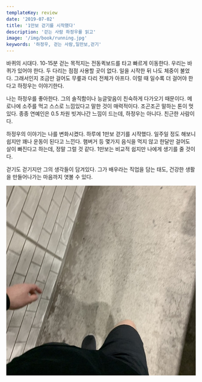 ```yaml
---
templateKey: review
date: '2019-07-02'
title: '1만보 걷기를 시작했다'
description: '걷는 사람 하정우를 읽고'
image: '/img/book/running.jpg'
keywords: '하정우, 걷는 사람,일만보,걷기'
---
```


바퀴의 시대다. 10-15분 걷는 목적지는 전동퀵보드를 타고 빠르게 이동한다. 우리는 바퀴가 있어야 한다. 두 다리는 점점 사용할 곳이 없다. 일을 시작한 뒤 나도 체중이 불었다. 그래서인지 조금만 걸어도 무릎과 다리 전체가 아프다. 이럴 때 일수록 더 걸어야 한다고 하정우는 이야기한다.

나는 하정우를 좋아한다. 그의 솔직함이나 능글맞음이 친숙하게 다가오기 때문이다. 메로나에 소주를 먹고 스스로 느낌있다고 말한 것이 매력적이다. 조곤조곤 말하는 톤이 멋있다. 종종 연예인은 0.5 차원 빗겨나간 느낌이 드는데, 하정우는 아니다. 친근한 사람이다.

하정우의 이야기는 나를 변화시켰다. 하루에 1만보 걷기를 시작했다. 일주일 정도 해보니 쉽지만 꽤나 운동이 된다고 느낀다. 햄버거 등 몇가지 음식을 먹지 않고 한달만 걸어도 살이 빠진다고 하는데, 정말 그럴 것 같다. 1만보는 비교적 쉽지만 나에게 생기를 줄 것이다.

걷기도 걷기지만 그의 생각들이 담겨있다. 그가 배우라는 직업을 담는 태도, 건강한 생활을 만들어나가는 마음까지 엿볼 수 있다.


![walking](/img/book/walking.jpg "walking")
